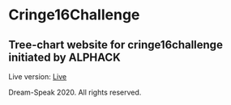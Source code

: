 Cringe16Challenge
============

## Tree-chart website for cringe16challenge initiated by ALPHACK

Live version: [Live](https://cringe16.dream-speak.pl)

Dream-Speak 2020. All rights reserved.
